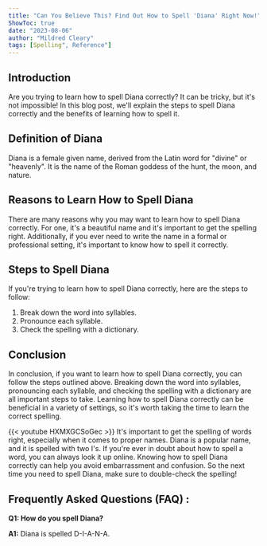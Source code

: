```yaml
---
title: "Can You Believe This? Find Out How to Spell 'Diana' Right Now!"
ShowToc: true 
date: "2023-08-06"
author: "Mildred Cleary" 
tags: [Spelling", Reference"]
---
```

## Introduction

Are you trying to learn how to spell Diana correctly? It can be tricky, but it's not impossible! In this blog post, we'll explain the steps to spell Diana correctly and the benefits of learning how to spell it. 

## Definition of Diana

Diana is a female given name, derived from the Latin word for "divine" or "heavenly". It is the name of the Roman goddess of the hunt, the moon, and nature. 

## Reasons to Learn How to Spell Diana

There are many reasons why you may want to learn how to spell Diana correctly. For one, it's a beautiful name and it's important to get the spelling right. Additionally, if you ever need to write the name in a formal or professional setting, it's important to know how to spell it correctly. 

## Steps to Spell Diana

If you're trying to learn how to spell Diana correctly, here are the steps to follow: 

1. Break down the word into syllables. 
2. Pronounce each syllable. 
3. Check the spelling with a dictionary. 

## Conclusion

In conclusion, if you want to learn how to spell Diana correctly, you can follow the steps outlined above. Breaking down the word into syllables, pronouncing each syllable, and checking the spelling with a dictionary are all important steps to take. Learning how to spell Diana correctly can be beneficial in a variety of settings, so it's worth taking the time to learn the correct spelling.

{{< youtube HXMXGCSoGec >}} 
It's important to get the spelling of words right, especially when it comes to proper names. Diana is a popular name, and it is spelled with two I's. If you're ever in doubt about how to spell a word, you can always look it up online. Knowing how to spell Diana correctly can help you avoid embarrassment and confusion. So the next time you need to spell Diana, make sure to double-check the spelling!

## Frequently Asked Questions (FAQ) :
**Q1: How do you spell Diana?**

**A1:** Diana is spelled D-I-A-N-A.





